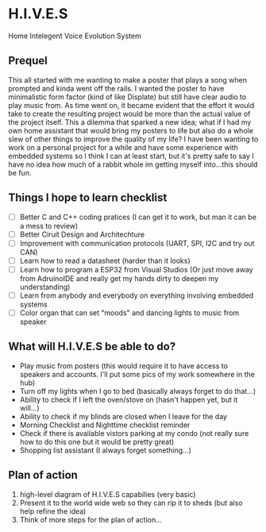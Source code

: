 # H.I.V.E.S
Home Intelegent Voice Evolution System
## Prequel
This all started with me wanting to make a poster that plays a song when prompted and kinda went off the rails. I wanted the poster to have minimalistic form factor (kind of like Displate) but still have clear audio to play music from. As time went on, it became evident that the effort it would take to create the resulting project would be more than the actual value of the project itself. This a dilemma that sparked a new idea; what if I had my own home assistant that would bring my posters to life but also do a whole slew of other things to improve the quality of my life? I have been wanting to work on a personal project for a while and have some experience with embedded systems so I think I can at least start, but it's pretty safe to say I have no idea how much of a rabbit whole im getting myself into...this should be fun.

## Things I hope to learn checklist
- [ ] Better C and C++ coding pratices (I can get it to work, but man it can be a mess to review)
- [ ] Better Ciruit Design and Architechture 
- [ ] Improvement with communication protocols (UART, SPI, I2C and try out CAN)
 - [ ] Learn how to read a datasheet (harder than it looks)
 - [ ] Learn how to program a ESP32 from Visual Studios (Or just move away from AdruinoIDE and really get my hands dirty to deepen my understanding)
 - [ ] Learn from anybody and everybody on everything involving embedded systems
 - [ ] Color organ that can set "moods" and dancing lights to music from speaker

## What will H.I.V.E.S be able to do?
- Play music from posters (this would require it to have access to speakers and accounts. I'll put some pics of my work somewhere in the hub)
- Turn off my lights when I go to bed (basically always forget to do that...)
- Ability to check if I left the oven/stove on (hasn't happen yet, but it will...)
- Ability to check if my blinds are closed when I leave for the day
- Morning Checklist and Nighttime checklist reminder 
- Check if there is available vistors parking at my condo (not really sure how to do this one but it would be pretty great)
- Shopping list assistant (I always forget something...)

## Plan of action
1. high-level diagram of H.I.V.E.S capabilies (very basic)
2. Present it to the world wide web so they can rip it to sheds (but also help refine the idea)
3. Think of more steps for the plan of action...


